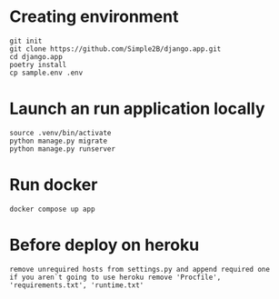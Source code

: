 # Creating environment

```
git init
git clone https://github.com/Simple2B/django.app.git
cd django.app
poetry install
cp sample.env .env
```

# Launch an run application locally

```
source .venv/bin/activate
python manage.py migrate
python manage.py runserver
```

# Run docker

```
docker compose up app
```

# Before deploy on heroku

```
remove unrequired hosts from settings.py and append required one
if you aren`t going to use heroku remove 'Procfile', 'requirements.txt', 'runtime.txt'
```
